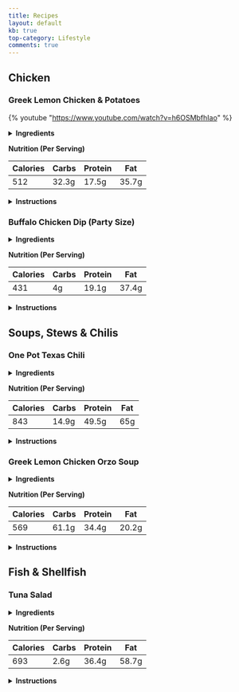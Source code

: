```yaml
---
title: Recipes
layout: default
kb: true
top-category: Lifestyle
comments: true
---
```


## Chicken

### Greek Lemon Chicken & Potatoes

{% youtube "https://www.youtube.com/watch?v=h6OSMbfhIao" %}
<br />

<details markdown="1">
  <summary><b>Ingredients</b></summary>

Makes 4 servings:
* [ ] 1 whole chicken (cut up) or 4 pounds bone-in, skin-on chicken thighs
* [ ] 3 russet potatoes, quartered
* [ ] 1 tbs salt
* [ ] 1 tps ground pepper
* [ ] 1 tps dried rosemary
* [ ] 1 tbs dried oregano
* [ ] 1 pinch cayenne
* [ ] 6 garlic cloves, minced
* [ ] 2 tbs capers (optionally added)
* [ ] 1/2 cup lemon juice
* [ ] 1/2 cup olive oil
* [ ] 2/3 cup chicken broth (can substitute with water)
</details>

**Nutrition (Per Serving)**

| Calories | Carbs | Protein | Fat   |
|----------|-------|---------|-------|
| 512      | 32.3g | 17.5g   | 35.7g |

<details markdown="1">
  <summary><b>Instructions</b></summary>

1. Add all ingredients but the chicken broth to a large bowl and combine to sauce & season the chicken and potatoes.
2. Place chicken (skin side up) and potatoes in large roasting pan. Drizzle left-over sauce from bowl on top.
3. Bake in 425 °F oven for 45 minutes, or until chicken is cooked, tossed halfway through (keep skin side up).
4. Transfer chicken to serving pan. Toss potatoes in sauce then return pan to oven to broil for a few minutes to form crust.
5. Transfer potatoes to serving pan. Add chicken broth (or water) to roasting pan and mix to create sauce, taste for seasoning. Drizzle sauce over chicken and potatoes.
</details>


### Buffalo Chicken Dip (Party Size)

<details markdown="1">
  <summary><b>Ingredients</b></summary>

Makes **16** servings:
* [ ] 2 package (8 oz) cream cheese, softened
* [ ] 1 rotisserie chicken shredded (discard bones & skin)
* [ ] 1 cup buffalo wing hot sauce
* [ ] 1 cup blue cheese salad dressing
* [ ] 4 cups shredded Colby-Monterey Jack cheese (can substitute with any other cheese)
</details>

**Nutrition (Per Serving)**

| Calories | Carbs | Protein | Fat   |
|----------|-------|---------|-------|
| 431      |    4g | 19.1g   | 37.4g |

<details markdown="1">
  <summary><b>Instructions</b></summary>

1. Preheat oven to 350 °F. Spread cream cheese on bottom of shallow baking pan.
2. In a separate bowl mix together the chicken, buffalo sauce, blue cheese, and 1/4 of the shredded cheese.
3. Spread the bowl mixture evenly into the baking pan and cover with the remainder of shredded cheese.
4. Bake uncovered in oven for 20-25 minutes, or until cheese topping is browned.
</details>



## Soups, Stews & Chilis

### One Pot Texas Chili

<details markdown="1">
  <summary><b>Ingredients</b></summary>

Makes 4 servings:
* [ ] 1 lb ground beef (80/20 ground chuck)
* [ ] 1 lb ground pork sausage
* [ ] 1 tbs olive oil
* [ ] 4 cups (32 oz) chicken broth
* [ ] 1 cup crushed tomatoes
* [ ] 2 poblano peppers, diced
* [ ] 3 jalapeno peppers, diced
* [ ] 3 garlic cloves, minced
* [ ] 2 tbs Goya Sofrito base
* [ ] 1 tbs onion powder
* [ ] 4 tbs hot chili powder
* [ ] 1 tbs cayenne powder
* [ ] 1 tbs Tajin
* [ ] 1 tbs cumin
* [ ] 10 shakes of hot sauce
* [ ] salt & pepper to taste
</details>

**Nutrition (Per Serving)**

| Calories | Carbs | Protein | Fat   |
|----------|-------|---------|-------|
| 843      | 14.9g | 49.5g   | 65g   |

<details markdown="1">
  <summary><b>Instructions</b></summary>

1. Add olive oil to large stock pot and brown meat. As meat cooks, break up into golf-ball sized chunks. Add onion powder, hot chili powder, cayenne powder, Tajin, cumin, hot sauce, some salt and pepper while cooking.
2. Once meat is browned, add peppers, garlic and Sofrito and cook for 4 min.
3. Add chicken broth and crushed tomatoes and bring to boil.
4. Reduce to simmer and cook uncovered for 1 hr.
5. Break up meat and taste for spice and salt.
</details>

### Greek Lemon Chicken Orzo Soup

<details markdown="1">
  <summary><b>Ingredients</b></summary>

Makes 8 servings:
* [ ] Greek seasoning (see below or use off the shelf)
* [ ] 1 rotisserie chicken shredded (discard bones & skin)
* [ ] 1 package (16 oz) of Orzo pasta
* [ ] 4 cans (10-3/4 oz each) condensed cream of chicken soup
* [ ] 5 cups whole milk (adjust to 2% if preferred)
* [ ] 1/4 cup lemon juice

Greek Seasoning:
* [ ] 2 tsp salt
* [ ] 2 tsp garlic powder
* [ ] 2 tsp dried basil
* [ ] 2 tsp dried oregano
* [ ] 1 tsp black pepper
* [ ] 1 tsp dried parsley
* [ ] 1 tsp dried rosemary
* [ ] 1 tsp dried marjoram
* [ ] 1/2 tsp dried thyme
* [ ] 1/2 tsp ground nutmeg
</details>

**Nutrition (Per Serving)**

| Calories | Carbs | Protein | Fat   |
|----------|-------|---------|-------|
| 569      | 61.1g | 34.4g   | 20.2g |

<details markdown="1">
  <summary><b>Instructions</b></summary>

1. Cook orzo according to package directions.
2. In separate medium sized stock pot, add cream of chicken and milk (pour portions of milk into each can to help get any leftovers) and bring to simmer over medium heat.
3. Add Greek seasoning mixture, shredded chicken and cooked orzo to pot.
4. Mix in lemon juice, adjust for taste and seasoning.
</details>






## Fish & Shellfish

### Tuna Salad

<details markdown="1">
  <summary><b>Ingredients</b></summary>

Makes 4 servings:
* [ ] 4 (5 oz) Tuna cans in water, drained
* [ ] 1 cup [avocado mayo](https://www.youtube.com/watch?v=r8Kixk74bwo) (regular mayo can be substituted)
* [ ] 1 rib of chopped celery
* [ ] 2 tbs red onion, minced
* [ ] 2 tbs diced pickles
* [ ] 4 tbs fresh lemon juice
* [ ] 4 tbs olive oil
* [ ] 1 garlic clove, minced
* [ ] Salt, pepper and oregano to taste
</details>

**Nutrition (Per Serving)**

| Calories | Carbs | Protein | Fat   |
|----------|-------|---------|-------|
| 693      | 2.6g  | 36.4g   | 58.7g |

<details markdown="1">
  <summary><b>Instructions</b></summary>

1. Combine all ingredients in bowl.
</details>

